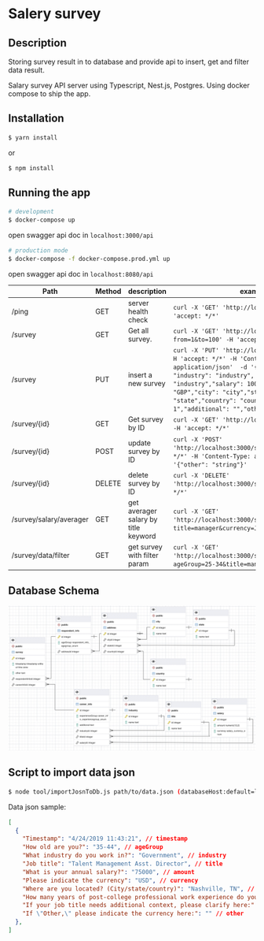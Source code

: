# Salery survey

## Description
Storing survey result in to database and provide api to insert, get and filter data result.

Salary survey API server using Typescript, Nest.js, Postgres.
Using docker compose to ship the app.

## Installation

```bash
$ yarn install
```
or
```bash
$ npm install
```

## Running the app

```bash
# development
$ docker-compose up
```

open swagger api doc in `localhost:3000/api`

```bash
# production mode
$ docker-compose -f docker-compose.prod.yml up
```
open swagger api doc in `localhost:8080/api`

Path                    | Method | description                          | example
------------------------|--------|--------------------------------------|---------------------------------------------------------------------------------------------------------------------------------------------------------------------------------------------------------------------------------------------------------------------------------------------------------------------
/ping                   | GET    | server health check                  | `curl -X 'GET' 'http://localhost:3000/ping' -H 'accept: */*'`
/survey                 | GET    | Get all survey.                      | `curl -X 'GET' 'http://localhost:3000/survey?from=1&to=100' -H 'accept: */*'`
/survey                 | PUT    | insert a new survey                  | `curl -X 'PUT' 'http://localhost:3000/survey' -H 'accept: */*' -H 'Content-Type: application/json'  -d '{"ageGroup": "0-18",  "industry": "industry",  "title": "industry","salary": 1000,"currency": "GBP","city": "city","state": "state","country": "country","experience": "0-1","additional": "","other": ""}'`
/survey/{id}            | GET    | Get survey by ID                     | `curl -X 'GET' 'http://localhost:3000/survey/3'  -H 'accept: */*'`
/survey/{id}            | POST   | update survey by ID                  | `curl -X 'POST' 'http://localhost:3000/survey/3' -H 'accept: */*' -H 'Content-Type: application/json' -d '{"other": "string"}'`
/survey/{id}            | DELETE | delete survey by ID                  | `curl -X 'DELETE' 'http://localhost:3000/survey/3' -H 'accept: */*'`
/survey/salary/averager | GET    | get averager salary by title keyword | `curl -X 'GET' 'http://localhost:3000/survey/salary/averager?title=manager&currency=JPY' -H 'accept: */*'`
/survey/data/filter     | GET    | get survey with filter param         | `curl -X 'GET' 'http://localhost:3000/survey/data/filter?ageGroup=25-34&title=manager' -H 'accept: */*'`


## Database Schema
![database schema](public/images/database.jpg)

## Script to import data json

```bash
$ node tool/importJosnToDb.js path/to/data.json (databaseHost:default=localhost) (databasePort:default=5432)
```

Data json sample:
```json
[
  {
    "Timestamp": "4/24/2019 11:43:21", // timestamp
    "How old are you?": "35-44", // ageGroup
    "What industry do you work in?": "Government", // industry
    "Job title": "Talent Management Asst. Director", // title
    "What is your annual salary?": "75000", // amount
    "Please indicate the currency": "USD", // currency
    "Where are you located? (City/state/country)": "Nashville, TN", // city/state/country
    "How many years of post-college professional work experience do you have?": "11 - 20 years", // experience
    "If your job title needs additional context, please clarify here:": "", // additional
    "If \"Other,\" please indicate the currency here:": "" // other
  },
]
```
